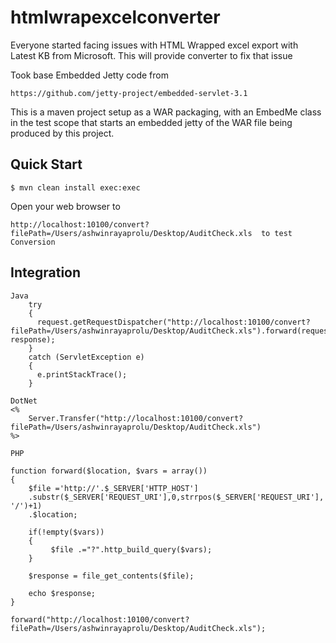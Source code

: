 # htmlwrapexcelconverter
Everyone started facing issues with HTML Wrapped excel export with Latest KB from Microsoft. This will provide converter to fix that issue

Took base Embedded Jetty code from 

    https://github.com/jetty-project/embedded-servlet-3.1

This is a maven project setup as a WAR packaging, with an EmbedMe class in
the test scope that starts an embedded jetty of the WAR file being
produced by this project.

Quick Start
-----------

    $ mvn clean install exec:exec

Open your web browser to

    http://localhost:10100/convert?filePath=/Users/ashwinrayaprolu/Desktop/AuditCheck.xls  to test Conversion


Integration
---------------
    Java
        try 
        {
          request.getRequestDispatcher("http://localhost:10100/convert?filePath=/Users/ashwinrayaprolu/Desktop/AuditCheck.xls").forward(request, response);
        }
        catch (ServletException e)
        {
          e.printStackTrace();
        }
    
    DotNet
    <%
        Server.Transfer("http://localhost:10100/convert?filePath=/Users/ashwinrayaprolu/Desktop/AuditCheck.xls") 
    %> 
    
    PHP
    
    function forward($location, $vars = array()) 
    {
        $file ='http://'.$_SERVER['HTTP_HOST']
    	.substr($_SERVER['REQUEST_URI'],0,strrpos($_SERVER['REQUEST_URI'], '/')+1)
    	.$location;
    
        if(!empty($vars))
        {
             $file .="?".http_build_query($vars);
        }
    
        $response = file_get_contents($file);
    
        echo $response;
    }
        
    forward("http://localhost:10100/convert?filePath=/Users/ashwinrayaprolu/Desktop/AuditCheck.xls");
    
    
    
